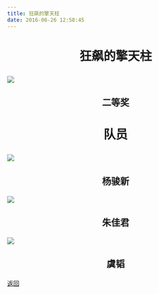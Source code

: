 ```yaml
---
title: 狂飙的擎天柱
date: 2016-06-26 12:58:45
---
```

# <p align="center">狂飙的擎天柱</p>

![](http://bst.lansejishu.com/%E5%8C%BA%E4%BA%8C%E7%8B%82%E9%A3%99%E7%9A%84%E6%93%8E%E5%A4%A9%E6%9F%B1.jpeg)
## <p align="center">二等奖</p>

# <p align="center">队员</p>

![](http://bst.lansejishu.com/%E5%8C%BA%E4%BA%8C%E6%9D%A8%E9%AA%8F%E6%96%B0.jpeg)
## <p align="center">杨骏新</p>

![](http://bst.lansejishu.com/%E5%8C%BA%E4%BA%8C%E6%9C%B1%E4%BD%B3%E5%90%9B.jpeg)
## <p align="center">朱佳君</p>

![](http://bst.lansejishu.com/%E5%8C%BA%E4%BA%8C%E8%99%9E%E9%9F%AC.jpeg)
## <p align="center">虞韬</p>

[返回](../)